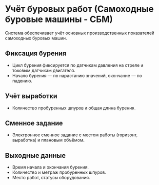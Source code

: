 # Учёт буровых работ (Самоходные буровые машины - СБМ)

Система обеспечивает учёт основных производственных показателей самоходных буровых машин.

## Фиксация бурения
- Цикл бурения фиксируется по датчикам давления на стреле и токовым датчикам двигателя.
- Начало бурения — по нарастанию значений, окончание — по падению.

## Учёт выработки
- Количество пробуренных шпуров и общая длина бурения.

## Сменное задание
- Электронное сменное задание с местом работы (горизонт, выработка) и плановым объёмом.

## Выходные данные
- Время начала и окончания бурения.
- Количество и метраж пробуренных шпуров.
- Место работ, статусы оборудования.

